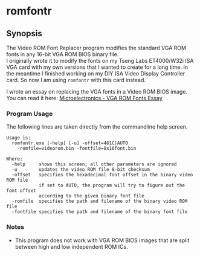 # romfontr

## Synopsis
The Video ROM Font Replacer program modifies the standard VGA ROM fonts in any 16-bit VGA ROM BIOS binary file.\
I originally wrote it to modify the fonts on my Tseng Labs ET4000/W32i ISA VGA card with my own versions that I wanted to create for a long time. In the meantime I finished working on my DIY ISA Video Display Controller card. So now I am using ```romfontr``` with this card instead.

I wrote an essay on replacing the VGA fonts in a Video ROM BIOS image. You can read it here: [Microelectronics - VGA ROM Fonts Essay](http://www.alexandrugroza.ro/microelectronics/essays-research/vga-rom-fonts/index.html)

### Program Usage

The following lines are taken directly from the commandline help screen.

```
Usage is:
  romfontr.exe [-help] [-u] -offset=461C|AUTO
    -romfile=videorom.bin -fontfile=8x16font.bin

Where:
  -help     shows this screen; all other parameters are ignored
  -u        updates the video ROM file 8-bit checksum
  -offset   specifies the hexadecimal font offset in the binary video ROM file
            if set to AUTO, the program will try to figure out the font offset
            according to the given binary font file
  -romfile  specifies the path and filename of the binary video ROM file
  -fontfile specifies the path and filename of the binary font file
```

### Notes
* This program does not work with VGA ROM BIOS images that are split between high and low independent ROM ICs.
